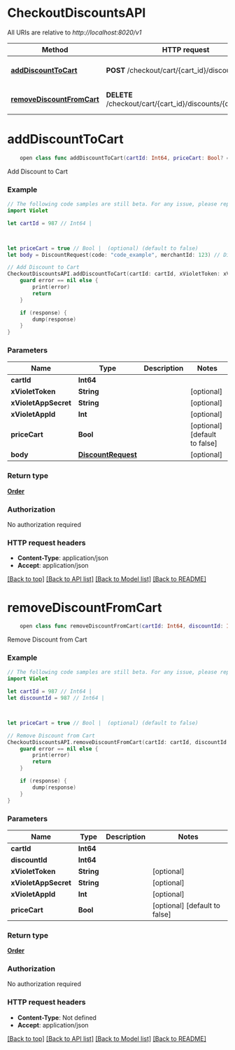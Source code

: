# CheckoutDiscountsAPI

All URIs are relative to *http://localhost:8020/v1*

Method | HTTP request | Description
------------- | ------------- | -------------
[**addDiscountToCart**](CheckoutDiscountsAPI.md#adddiscounttocart) | **POST** /checkout/cart/{cart_id}/discounts | Add Discount to Cart
[**removeDiscountFromCart**](CheckoutDiscountsAPI.md#removediscountfromcart) | **DELETE** /checkout/cart/{cart_id}/discounts/{discount_id} | Remove Discount from Cart


# **addDiscountToCart**
```swift
    open class func addDiscountToCart(cartId: Int64, priceCart: Bool? = nil, body: DiscountRequest? = nil, completion: @escaping (_ data: Order?, _ error: Error?) -> Void)
```

Add Discount to Cart

### Example
```swift
// The following code samples are still beta. For any issue, please report via http://github.com/OpenAPITools/openapi-generator/issues/new
import Violet

let cartId = 987 // Int64 | 



let priceCart = true // Bool |  (optional) (default to false)
let body = DiscountRequest(code: "code_example", merchantId: 123) // DiscountRequest |  (optional)

// Add Discount to Cart
CheckoutDiscountsAPI.addDiscountToCart(cartId: cartId, xVioletToken: xVioletToken, xVioletAppSecret: xVioletAppSecret, xVioletAppId: xVioletAppId, priceCart: priceCart, body: body) { (response, error) in
    guard error == nil else {
        print(error)
        return
    }

    if (response) {
        dump(response)
    }
}
```

### Parameters

Name | Type | Description  | Notes
------------- | ------------- | ------------- | -------------
 **cartId** | **Int64** |  | 
 **xVioletToken** | **String** |  | [optional] 
 **xVioletAppSecret** | **String** |  | [optional] 
 **xVioletAppId** | **Int** |  | [optional] 
 **priceCart** | **Bool** |  | [optional] [default to false]
 **body** | [**DiscountRequest**](DiscountRequest.md) |  | [optional] 

### Return type

[**Order**](Order.md)

### Authorization

No authorization required

### HTTP request headers

 - **Content-Type**: application/json
 - **Accept**: application/json

[[Back to top]](#) [[Back to API list]](../README.md#documentation-for-api-endpoints) [[Back to Model list]](../README.md#documentation-for-models) [[Back to README]](../README.md)

# **removeDiscountFromCart**
```swift
    open class func removeDiscountFromCart(cartId: Int64, discountId: Int64, priceCart: Bool? = nil, completion: @escaping (_ data: Order?, _ error: Error?) -> Void)
```

Remove Discount from Cart

### Example
```swift
// The following code samples are still beta. For any issue, please report via http://github.com/OpenAPITools/openapi-generator/issues/new
import Violet

let cartId = 987 // Int64 | 
let discountId = 987 // Int64 | 



let priceCart = true // Bool |  (optional) (default to false)

// Remove Discount from Cart
CheckoutDiscountsAPI.removeDiscountFromCart(cartId: cartId, discountId: discountId, xVioletToken: xVioletToken, xVioletAppSecret: xVioletAppSecret, xVioletAppId: xVioletAppId, priceCart: priceCart) { (response, error) in
    guard error == nil else {
        print(error)
        return
    }

    if (response) {
        dump(response)
    }
}
```

### Parameters

Name | Type | Description  | Notes
------------- | ------------- | ------------- | -------------
 **cartId** | **Int64** |  | 
 **discountId** | **Int64** |  | 
 **xVioletToken** | **String** |  | [optional] 
 **xVioletAppSecret** | **String** |  | [optional] 
 **xVioletAppId** | **Int** |  | [optional] 
 **priceCart** | **Bool** |  | [optional] [default to false]

### Return type

[**Order**](Order.md)

### Authorization

No authorization required

### HTTP request headers

 - **Content-Type**: Not defined
 - **Accept**: application/json

[[Back to top]](#) [[Back to API list]](../README.md#documentation-for-api-endpoints) [[Back to Model list]](../README.md#documentation-for-models) [[Back to README]](../README.md)

